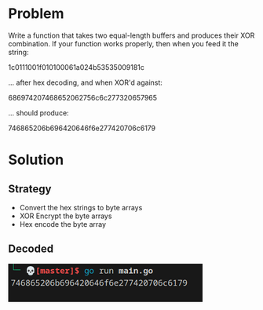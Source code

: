 # Problem

Write a function that takes two equal-length buffers and produces their XOR combination.
If your function works properly, then when you feed it the string:

1c0111001f010100061a024b53535009181c

... after hex decoding, and when XOR'd against:

686974207468652062756c6c277320657965

... should produce:

746865206b696420646f6e277420706c6179

# Solution

## Strategy

- Convert the hex strings to byte arrays
- XOR Encrypt the byte arrays
- Hex encode the byte array

## Decoded

![Decoded](decoded.png)
